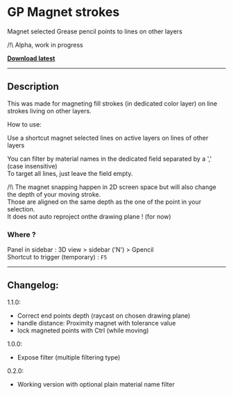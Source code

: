 # GP Magnet strokes

Magnet selected Grease pencil points to lines on other layers

/!\ Alpha, work in progress

**[Download latest](https://github.com/Pullusb/GP_magnet_strokes/archive/master.zip)**

<!-- ### [Demo Youtube]() -->

---  

## Description

This was made for magneting fill strokes (in dedicated color layer) on line strokes living on other layers.

How to use:  

Use a shortcut magnet selected lines on active layers on lines of other layers

You can filter by material names in the dedicated field separated by a ',' (case insensitive)  
To target all lines, just leave the field empty.

/!\ The magnet snapping happen in 2D screen space but will also change the depth of your moving stroke.  
Those are aligned on the same depth as the one of the point in your selection.  
It does not auto reproject onthe drawing plane ! (for now)  

### Where ?

Panel in sidebar : 3D view > sidebar ('N') > Gpencil  
Shortcut to trigger (temporary) : `F5`

<!--
## Todo:
- Autoclean overlapping output points locations
- authorize snapping on the same layer as option
- Brush mode... (complex, maybe on another version)
-  -->

---

## Changelog:

1.1.0:

- Correct end points depth (raycast on chosen drawing plane)
- handle distance: Proximity magnet with tolerance value
- lock magneted points with Ctrl (while moving)


1.0.0:

- Expose filter (multiple filtering type)

0.2.0:

- Working version with optional plain material name filter